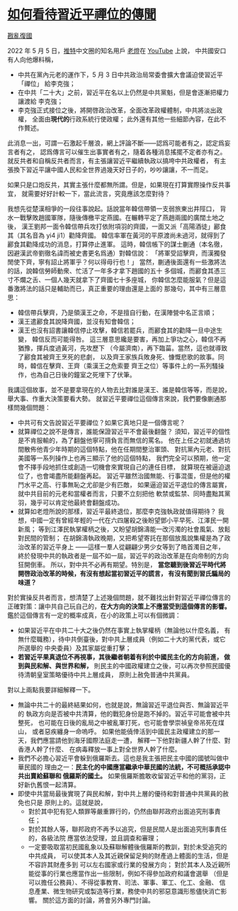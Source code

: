 # [如何看待習近平禪位的傳聞](https://github.com/rebuild-roc/main/blob/master/topics/abdication.md)

[戡亂復國](mailto:rebld-roc@protonmail.com)

2022 年 5 月 5 日，[推特](https://twitter.com)中文圈的知名用戶
[老燈](https://www.youtube.com/c/老灯)在
[YouTube](https://www.youtube.com) 上說，
中共國安口有人向他爆料稱，
* 中共在黨內元老的運作下，5 月 3 日中共政治局常委會擴大會議迫使習近平「禪位」
  給李克強；
* 在中共「二十大」之前，習近平在名以上仍然是中共黨魁，但是會逐漸把權力讓渡給
  李克強；
* 李克強正式接位之後，將開啓政治改革，全面改革政權體制，中共將淡出政權，
  全面由**現代的**行政系統行使政權；
此外還有其他一些細節內容，在此不作贅述。

此消息一出，可謂一石激起千層浪，網上評論不斷——認爲可能者有之，認定爲妄言者有之，
認爲傳言可以催生出事實者有之，隨着各種消息搖擺不定者亦有之。
就反共者和自稱反共者而言，有主張讓習近平繼續執政以搞垮中共政權者，
有主張換下習近平讓中國人民和全世界過幾天好日子的，吵吵讓讓，不一而足。

如果只是口炮反共，其實主張什麼都無所謂。但是，如果現在打算實際操作反共事宜，
就需要好好計較一下，當此流言，究竟應該怎麼對待？

我想先從楚漢相爭的一段往事說起。話說當年韓信帶領一支弱旅東出井陘口，
背水一戰擊敗趙國軍隊，隨後傳檄平定燕國。在輾轉平定了燕趙兩國的廣闊土地之後，
漢王劉邦一面令韓信帶兵攻打依附項羽的齊國，一面又派「高陽酒徒」酈食其（其名音為
yi4 ji1）勸降齊國。
韓信率軍在黃河的平原渡尚未過河，就得到了酈食其勸降成功的消息，打算停止進軍。
這時，韓信帳下的謀士蒯通（本名徹，因避漢武帝劉徹名諱而被史書更名爲通）對韓信說：
「將軍受詔擊齊，而漢獨發閒使下齊，寧有詔止將軍乎？何以得毋行也！」
當然，蒯通後面還有一些激將法的話，說韓信勞師動衆、忙活了一年多才拿下趙國的五十
多個城，而酈食其憑三寸不爛之舌、一個人幾天就拿下了齊國七十多座城，
你韓信怎麼能服氣？但是這番激將法的話只是輔助而已，真正重要的理由還是上面的
那幾句，其中有三層意思：
* 韓信帶兵擊齊，乃是領漢王之命，不是擅自行動，在漢陣營中名正言順；
* 漢王遣酈食其說降齊國，並沒有知會韓信；
* 漢王也沒有詔書讓韓信停止攻擊，韓信若罷兵，而酈食其的勸降一旦中途生變，
  韓信反而可能得咎。
這三層意思纔是要害，再加上爭功之心，韓信不再猶豫，揮兵度過黃河，先攻歷下
（今屬濟南），再下臨菑。當然，這也就導致了酈食其被齊王烹死的悲劇，
以及齊王家族兵敗身死、慷慨悲歌的故事。同時，韓信在擊齊、王齊（乘漢王之危索要
齊王之位）等事件上的一系列騷操作，也為自己日後的鐘室之死埋下了伏筆。

我講這個故事，並不是要拿現在的人物去比對誰是漢王、誰是韓信等等，而是說，
舉大事、作重大決策要看大勢。
就習近平要禪位這個傳言來說，我們要像蒯通那樣問幾個問題：
* 中共可有文告說習近平要禪位？如果它真地只是一個傳言呢？
* 就算禪位之說不是傳言，誰能保證習近平不會最後翻盤？
  須知，習近平的個性是不肯服輸的，為了翻盤他寧可揹負言而無信的罵名。
  他在上任之初就通過坊間散佈他青少年時期的這個特點，他在任期間整治軍頭、
  對抗黨內元老、對抗美國等一系列操作上也再三顯示了他的這個特點，
  我們完全可以預期，他一定會不擇手段地抓住或創造一切機會來實現自己的連任目標，
  就算現在被逼迫退位了，也會竭盡所能翻盤再起。
  習近平雖然治國無能、行事混蛋，但是他的權鬥水平之高、行事無恥之尤卻是少有匹敵，
  如果逼迫習近平退位的傳言屬實，就中共目前的元老和當權者而言，只要不立刻把他
  軟禁或監禁、同時盡黜其黨羽，幾乎可以肯定他最終會翻盤成功。
* 就算如老燈所說的那樣，習近平最終退位，那麼李克強執政就值得期待？
  我想，中國一定有曾經年輕的一代在六四屠殺之後盼望鄧小平早死、江澤民一開新風；
  等到江澤民執掌權柄之後，又盼望胡錦濤能一改污濁的社會風氣、放鬆對民間的管制；
  在胡錦濤執政晚期，又把希望寄託在那個放風說集權是為了政治改革的習近平身上
  ——這樣一羣人從翩翩少男少女等到了皓首濁目之年，
  終於發現中共的執政者是一屆不如一屆，習近平的政治改革是在向帝制的方向狂開倒車。
  所以，對中共不必再有期望。特別是，
  **當您聽到後習近平時代將開啓政治改革的時候，有沒有想起當初習近平的謊言，
  有沒有聞到習氏騙局的味道？**

對於實操反共者而言，想清楚了上述幾個問題，就不難找出針對習近平禪位傳言的
正確對策：讓中共自己玩自己的，**在大方向的決策上不應當受到這個傳言的影響。**
鑑於這個傳言有一定的概率成真，在小的政策上可以有個微調：
* 如果習近平在中共二十大之後仍然在事實上執掌權柄（無論他以什麼名義，
  有無什麼職務），待中共倒臺後，對中共上層成員（例如二十大的黨代表，或它所選舉的
  中央委員）及其家屬從重打擊；
* **若習近平果真退位不再視事，其後繼者朝着有利於中國民主化的方向前進，
  做到與民和解、與世界和解，**
  則民主的中國政權建立之後，可以再次參照民國優待清朝皇室策略優待中共上層成員，
  原則上赦免普通中共黨員。

對以上兩點我要詳細解釋一下。
* 無論中共二十的最終結果如何，也就是說，無論習近平退位與否、無論習近平的
  執政方向是否被中共清算，他的戰犯身份是跑不掉的。習近平可能會被中共整死，
  也可能在日後的亂局之中被亂軍打死，也可能會學崇禎皇帝吊死在煤山，
  或者惡疾纏身一命嗚呼。
  如果他能僥倖活到中國民主政權建立的那一天，我們應當請他到海牙國際法庭走一遭，
  解釋一下他對新疆人幹了什麼、對香港人幹了什麼、
  在病毒釋放一事上對全世界人幹了什麼。
* 我們不必擔心習近平會躲到俄羅斯去。這也是我主張把民主中國的國號叫做中華民國的
  理由之一：**民主化的中國應當繼承中華民國的法統，不可概括承認中共出賣給蘇聯和
  俄羅斯的國土。**
  如果俄羅斯膽敢收留習近平和他的黨羽，正好新仇舊恨一起清算。
* 即使中共當局最後實現了與民和解，對中共上層的優待和對普通中共黨員的赦免也只是
  原則上的。這就是說，
  - 對於其中犯有犯人類罪等嚴重罪行的，仍然由聯邦政府出面追究刑事責任；
  - 對於其餘人等，聯邦政府不再予以追究，但是民間人是出面追究刑事責任的，各級法院
    應當依法受理，並且調查和審理；
  - 一定要吸取當初民國亂象以及蘇聯解體後俄羅斯的教訓，對於未受追究的中共成員，
    可以使其本人及其近親保留足夠的財產過上體面的生活，但是不容許其財產多到
    可以左右國家或行業的發展方向；
    對於其本人及近親所能從事的行業也應當作出一些限制，例如不得參加政府和議會選舉
    （但是可以擔任公務員）、不得從事教育、司法、軍事、軍工、化工、金融、
    信息產業、微生物研究或製造等行業，務使中共的邪惡意識形態儘快消亡影響。
    關於這方面的討論，將會另外專門討論。
